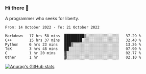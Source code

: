 ### Hi there 👋

<!--
**shejialuo/shejialuo** is a ✨ _special_ ✨ repository because its `README.md` (this file) appears on your GitHub profile.

Here are some ideas to get you started:

- 🔭 I’m currently working on ...
- 🌱 I’m currently learning ...
- 👯 I’m looking to collaborate on ...
- 🤔 I’m looking for help with ...
- 💬 Ask me about ...
- 📫 How to reach me: ...
- 😄 Pronouns: ...
- ⚡ Fun fact: ...
-->

A programmer who seeks for liberty.

<!--START_SECTION:waka-->

```text
From: 14 October 2022 - To: 21 October 2022

Markdown   17 hrs 58 mins  █████████▒░░░░░░░░░░░░░░░   37.29 %
C++        15 hrs 37 mins  ████████░░░░░░░░░░░░░░░░░   32.40 %
Python     6 hrs 23 mins   ███▒░░░░░░░░░░░░░░░░░░░░░   13.26 %
TeX        3 hrs 48 mins   ██░░░░░░░░░░░░░░░░░░░░░░░   07.90 %
C          1 hr 20 mins    ▓░░░░░░░░░░░░░░░░░░░░░░░░   02.77 %
Other      1 hr            ▓░░░░░░░░░░░░░░░░░░░░░░░░   02.10 %
```

<!--END_SECTION:waka-->

[![Anurag's GitHub stats](https://github-readme-stats.vercel.app/api?username=shejialuo&show_icons=true&theme=dracula)](https://github.com/anuraghazra/github-readme-stats)
